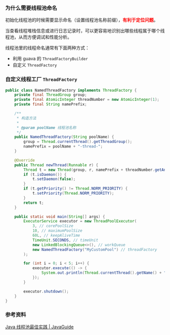 ### 为什么需要线程池命名

初始化线程池的时候需要显示命名（设置线程池名称前缀），<font color="red">**有利于定位问题**</font>。

当查看线程堆栈信息或进行日志记录时，可以更容易地识别出哪些线程属于哪个线程池，从而方便调试和性能分析。

线程池里的线程命名通常有下面两种方式：

- 利用 guava 的 `ThreadFactoryBuilder`
- 自定义 `ThreadFactory`





### 自定义线程工厂 `ThreadFactory`

```java
public class NamedThreadFactory implements ThreadFactory {
    private final ThreadGroup group;
    private final AtomicInteger threadNumber = new AtomicInteger(1);
    private final String namePrefix;

    /**
     * 构造方法
     *
     * @param poolName 线程池名称
     */
    public NamedThreadFactory(String poolName) {
        group = Thread.currentThread().getThreadGroup();
        namePrefix = poolName + "-thread-";
    }

    @Override
    public Thread newThread(Runnable r) {
        Thread t = new Thread(group, r, namePrefix + threadNumber.getAndIncrement(), 0);
        if (t.isDaemon()) {
            t.setDaemon(false);
        }
        if (t.getPriority() != Thread.NORM_PRIORITY) {
            t.setPriority(Thread.NORM_PRIORITY);
        }
        return t;
    }

    public static void main(String[] args) {
        ExecutorService executor = new ThreadPoolExecutor(
            3, // corePoolSize
            10, // maximumPoolSize
            60L, // keepAliveTime
            TimeUnit.SECONDS, // timeUnit
            new LinkedBlockingQueue<>(), // workQueue
            new NamedThreadFactory("MyCustomPool") // threadFactory
        );

        for (int i = 0; i < 5; i++) {
            executor.execute(() -> {
                System.out.println(Thread.currentThread().getName() + " is running");
            });
        }

        executor.shutdown();
    }
}
```





### 参考资料

[Java 线程池最佳实践 | JavaGuide](https://javaguide.cn/java/concurrent/java-thread-pool-best-practices.html#_3、建议不同类别的业务用不同的线程池)